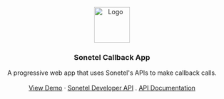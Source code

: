 <br />
<div align="center">
  <a href="https://github.com/aashish-joshi/SonetelCallbackDemo">
    <img src="https://dl.dropboxusercontent.com/s/hn4o0v378od1aoo/logo_white_background.png" alt="Logo" width="80" height="80">
  </a>

<h3 align="center">Sonetel Callback App</h3>

  <p align="center">
    A progressive web app that uses Sonetel's APIs to make callback calls.
    <br />
    <br />
    <a href="https://sonetel-callback-demo.netlify.app/">View Demo</a>
    ·
    <a href="https://sonetel.com/en/developer/" target="_blank">Sonetel Developer API</a>
    .
    <a href="https://sonetel.com/en/developer/api-documentation/" target="_blank">API Documentation</a>
  </p>
</div>
<br>
